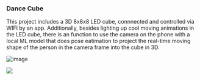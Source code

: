 ### Dance Cube

This project includes a 3D 8x8x8 LED cube, connnected and controlled via WIFI by an app. Additionally, besides lighting up cool moving animations in the LED cube, there is an function to use the camera on the phone with a local ML model that does pose eatimation to project the real-time moving shape of the person in the camera frame into the cube in 3D.


![image](https://user-images.githubusercontent.com/89616796/231640521-6e43ef89-aa31-4e59-8e8f-6284d2ae8689.png)

![](https://user-images.githubusercontent.com/89616796/231641059-f0cbfca0-45f1-40ad-bc0e-7bd2fbc2c72c.gif)
